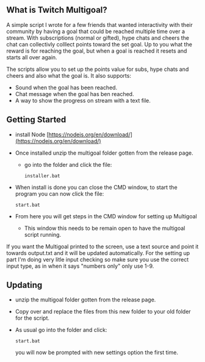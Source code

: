## What is Twitch Multigoal?
A simple script I wrote for a few friends that wanted interactivity with their community by having a goal that could be reached multiple time
over a stream. With subscriptions (normal or gifted), hype chats and cheers the chat can collectivly colllect points toward the set goal. Up
to you what the reward is for reaching the goal, but when a goal is reached it resets and starts all over again.

The scripts allow you to set up the points value for subs, hype chats and cheers and also what the goal is. It also supports:
- Sound when the goal has been reached.
- Chat message when the goal has ben reached.
- A way to show the progress on stream with a text file.


## Getting Started

- install Node [https://nodejs.org/en/download/](https://nodejs.org/en/download/)

- Once installed unzip the multigoal folder gotten from the release page.
  - go into the folder and click the file:

    `installer.bat` 


- When install is done you can close the CMD window, to start the program you can now click the file:

  `start.bat`

- From here you will get steps in the CMD window for setting up Multigoal
  - This window this needs to be remain open to have the multigoal script running.

If you want the Multigoal printed to the screen, use a text source and point it towards output.txt and it will be updated automatically. 
For the setting up part I'm doing very litle input checking so make sure you use the correct input type, as in when it says "numbers only"
only use 1-9. 

## Updating
  - unzip the multigoal folder gotten from the release page.
  
  - Copy over and replace the files from this new folder to your old folder for the script.

  - As usual go into the folder and click:
  
    `start.bat`

    you will now be prompted with new settings option the first time.


